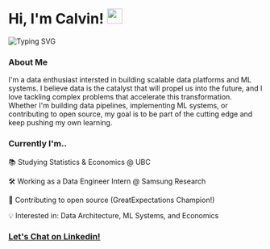 # Hi, I'm Calvin! <img src="https://raw.githubusercontent.com/MartinHeinz/MartinHeinz/master/wave.gif" width="30px">

<div align="left">
 <img src="https://readme-typing-svg.herokuapp.com?font=Fira+Code&pause=1000&width=435&lines=Statistics+and+Economics+@+UBC;Open-Source+Contributor;Racket+\+Paddle+Sport+Enjoyer" alt="Typing SVG" />
</div>

### About Me
I'm a data enthusiast intersted in building scalable data platforms and ML systems. I believe data is the catalyst that will propel us into the future, and I love tackling complex problems that accelerate this transformation. Whether I'm building data pipelines, implementing ML systems, or contributing to open source, my goal is to be part of the cutting edge and keep pushing my own learning.

### Currently I'm..
📚 Studying Statistics & Economics @ UBC  

🛠 Working as a Data Engineer Intern @ Samsung Research  

🌟 Contributing to open source (GreatExpectations Champion!)  

💡 Interested in: Data Architecture, ML Systems, and Economics  

### [Let's Chat on Linkedin!](https://www.linkedin.com/in/calvingdu/)
